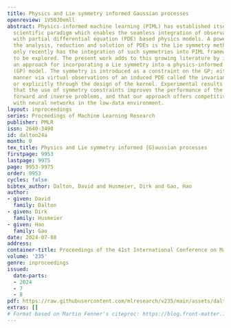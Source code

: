 ```yaml
---
title: Physics and Lie symmetry informed Gaussian processes
openreview: 1V50J0emll
abstract: Physics-informed machine learning (PIML) has established itself as a new
  scientific paradigm which enables the seamless integration of observational data
  with partial differential equation (PDE) based physics models. A powerful tool for
  the analysis, reduction and solution of PDEs is the Lie symmetry method. Nevertheless,
  only recently has the integration of such symmetries into PIML frameworks begun
  to be explored. The present work adds to this growing literature by introducing
  an approach for incorporating a Lie symmetry into a physics-informed Gaussian process
  (GP) model. The symmetry is introduced as a constraint on the GP; either in a soft
  manner via virtual observations of an induced PDE called the invariant surface condition,
  or explicitly through the design of the kernel. Experimental results demonstrate
  that the use of symmetry constraints improves the performance of the GP for both
  forward and inverse problems, and that our approach offers competitive performance
  with neural networks in the low-data environment.
layout: inproceedings
series: Proceedings of Machine Learning Research
publisher: PMLR
issn: 2640-3498
id: dalton24a
month: 0
tex_title: Physics and Lie symmetry informed {G}aussian processes
firstpage: 9953
lastpage: 9975
page: 9953-9975
order: 9953
cycles: false
bibtex_author: Dalton, David and Husmeier, Dirk and Gao, Hao
author:
- given: David
  family: Dalton
- given: Dirk
  family: Husmeier
- given: Hao
  family: Gao
date: 2024-07-08
address:
container-title: Proceedings of the 41st International Conference on Machine Learning
volume: '235'
genre: inproceedings
issued:
  date-parts:
  - 2024
  - 7
  - 8
pdf: https://raw.githubusercontent.com/mlresearch/v235/main/assets/dalton24a/dalton24a.pdf
extras: []
# Format based on Martin Fenner's citeproc: https://blog.front-matter.io/posts/citeproc-yaml-for-bibliographies/
---
```

